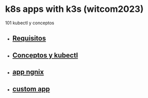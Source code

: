 # k8s apps with k3s (witcom2023)
101 kubectl y conceptos

- ## [Requisitos](nodos.md)
- ## [Conceptos y kubectl](conceptos.md)
- ## [app ngnix](app.md)
- ## [custom app](kcuc.md)
